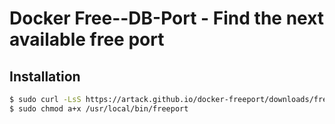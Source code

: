 Docker Free--DB-Port - Find the next available free port
===================================

Installation
------------

```bash
$ sudo curl -LsS https://artack.github.io/docker-freeport/downloads/freeport.phar -o /usr/local/bin/freeport
$ sudo chmod a+x /usr/local/bin/freeport
```